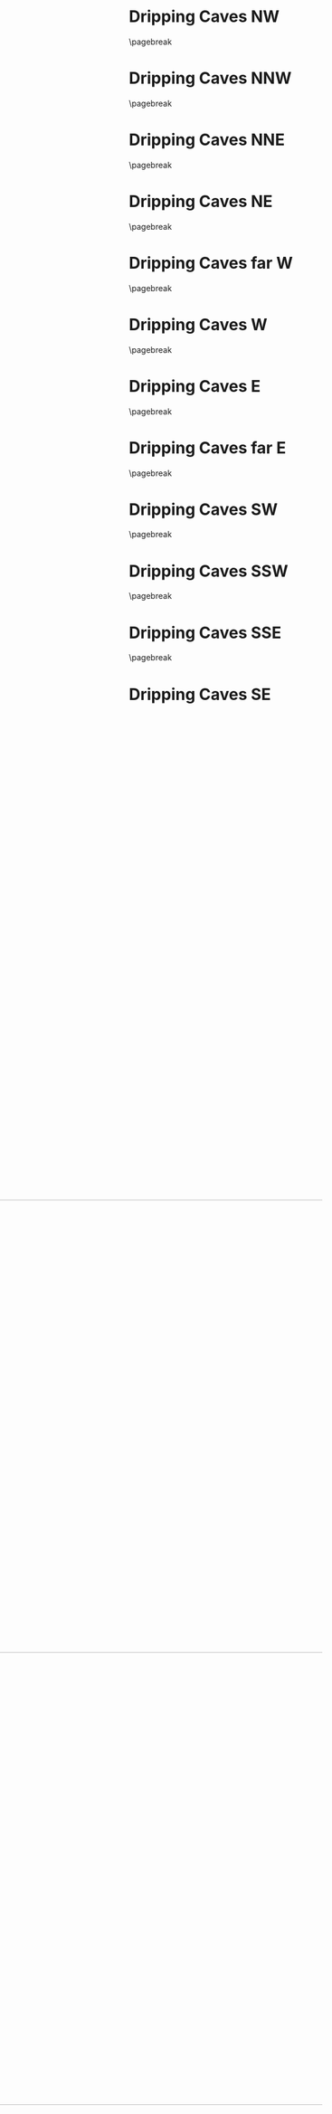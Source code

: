 <style>
  .phb#p1:after { display:none; }
  .phb#p2:after { display:none; }
  .phb#p3:after { display:none; }
  .phb#p4:after { display:none; }
  .phb#p5:after { display:none; }
  .phb#p6:after { display:none; }
  .phb#p7:after { display:none; }
  .phb#p8:after { display:none; }
  .phb#p9:after { display:none; }
  .phb#p10:after { display:none; }
  .phb#p11:after { display:none; }
  .phb#p12:after { display:none; }
</style>

# Dripping Caves NW

<img src='https://www.gmbinder.com/images/1A2AuBM.png' style='position:absolute;top:-200px;left:-390px;width:4000px; mix-blend-mode:multiply;filter:brightness(100%)saturate(100%);transform:rotate(0deg)scaleX(1)scaleY(1);' />


\pagebreak

# Dripping Caves NNW

<img src='https://www.gmbinder.com/images/1A2AuBM.png' style='position:absolute;top:-200px;left:-1190px;width:4000px; mix-blend-mode:multiply;filter:brightness(100%)saturate(100%);transform:rotate(0deg)scaleX(1)scaleY(1);' />


\pagebreak

# Dripping Caves NNE

<img src='https://www.gmbinder.com/images/1A2AuBM.png' style='position:absolute;top:-200px;left:-1990px;width:4000px; mix-blend-mode:multiply;filter:brightness(100%)saturate(100%);transform:rotate(0deg)scaleX(1)scaleY(1);' />


\pagebreak

# Dripping Caves NE

<img src='https://www.gmbinder.com/images/1A2AuBM.png' style='position:absolute;top:-200px;left:-2790px;width:4000px; mix-blend-mode:multiply;filter:brightness(100%)saturate(100%);transform:rotate(0deg)scaleX(1)scaleY(1);' />


\pagebreak

# Dripping Caves far W

<img src='https://www.gmbinder.com/images/1A2AuBM.png' style='position:absolute;top:-1000px;left:-390px;width:4000px; mix-blend-mode:multiply;filter:brightness(100%)saturate(100%);transform:rotate(0deg)scaleX(1)scaleY(1);' />


\pagebreak

# Dripping Caves W

<img src='https://www.gmbinder.com/images/1A2AuBM.png' style='position:absolute;top:-1000px;left:-1190px;width:4000px; mix-blend-mode:multiply;filter:brightness(100%)saturate(100%);transform:rotate(0deg)scaleX(1)scaleY(1);' />


\pagebreak

# Dripping Caves E

<img src='https://www.gmbinder.com/images/1A2AuBM.png' style='position:absolute;top:-1000px;left:-1990px;width:4000px; mix-blend-mode:multiply;filter:brightness(100%)saturate(100%);transform:rotate(0deg)scaleX(1)scaleY(1);' />


\pagebreak

# Dripping Caves far E

<img src='https://www.gmbinder.com/images/1A2AuBM.png' style='position:absolute;top:-1000px;left:-2790px;width:4000px; mix-blend-mode:multiply;filter:brightness(100%)saturate(100%);transform:rotate(0deg)scaleX(1)scaleY(1);' />


\pagebreak

# Dripping Caves SW

<img src='https://www.gmbinder.com/images/1A2AuBM.png' style='position:absolute;top:-1800px;left:-390px;width:4000px; mix-blend-mode:multiply;filter:brightness(100%)saturate(100%);transform:rotate(0deg)scaleX(1)scaleY(1);' />


\pagebreak

# Dripping Caves SSW

<img src='https://www.gmbinder.com/images/1A2AuBM.png' style='position:absolute;top:-1800px;left:-1190px;width:4000px; mix-blend-mode:multiply;filter:brightness(100%)saturate(100%);transform:rotate(0deg)scaleX(1)scaleY(1);' />


\pagebreak

# Dripping Caves SSE

<img src='https://www.gmbinder.com/images/1A2AuBM.png' style='position:absolute;top:-1800px;left:-1990px;width:4000px; mix-blend-mode:multiply;filter:brightness(100%)saturate(100%);transform:rotate(0deg)scaleX(1)scaleY(1);' />


\pagebreak

# Dripping Caves SE

<img src='https://www.gmbinder.com/images/1A2AuBM.png' style='position:absolute;top:-1800px;left:-2790px;width:4000px; mix-blend-mode:multiply;filter:brightness(100%)saturate(100%);transform:rotate(0deg)scaleX(1)scaleY(1);' />
